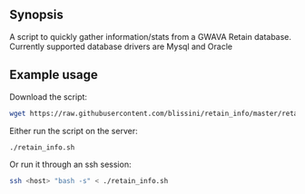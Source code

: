 ## Synopsis

A script to quickly gather information/stats from a GWAVA Retain database.
Currently supported database drivers are Mysql and Oracle

## Example usage
Download the script:
```bash
wget https://raw.githubusercontent.com/blissini/retain_info/master/retain_info.sh
```

Either run the script on the server:
```bash
./retain_info.sh
```

Or run it through an ssh session:
```bash
ssh <host> "bash -s" < ./retain_info.sh
```
